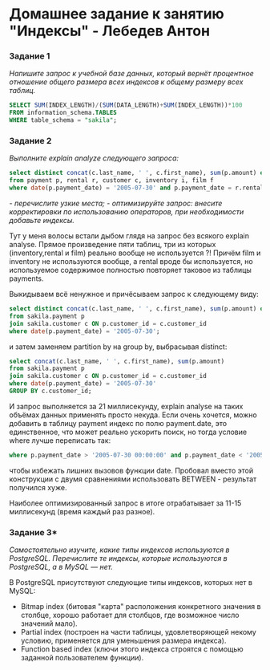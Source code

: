 # Домашнее задание к занятию "Индексы" - Лебедев Антон

### Задание 1

*Напишите запрос к учебной базе данных, который вернёт процентное отношение общего размера всех индексов к общему размеру всех таблиц.*

```sql
SELECT SUM(INDEX_LENGTH)/(SUM(DATA_LENGTH)+SUM(INDEX_LENGTH))*100
FROM information_schema.TABLES
WHERE table_schema = "sakila";
```

### Задание 2

*Выполните explain analyze следующего запроса:*
```sql
select distinct concat(c.last_name, ' ', c.first_name), sum(p.amount) over (partition by c.customer_id, f.title)
from payment p, rental r, customer c, inventory i, film f
where date(p.payment_date) = '2005-07-30' and p.payment_date = r.rental_date and r.customer_id = c.customer_id and i.inventory_id = r.inventory_id
```
*- перечислите узкие места;*
*- оптимизируйте запрос: внесите корректировки по использованию операторов, при необходимости добавьте индексы.*

Тут у меня волосы встали дыбом глядя на запрос без всякого explain analyse. Прямое произведение пяти таблиц, три из которых (inventory,rental и film) реально вообще не используется ?! Причём film и inventory не используются вообще, а rental вроде бы используется, но используемое содержимое полностью повторяет таковое из таблицы payments. 

Выкидываем всё ненужное и причёсываем запрос к следующему виду:
```sql
select distinct concat(c.last_name, ' ', c.first_name), sum(p.amount) over (partition by c.customer_id)
from sakila.payment p 
join sakila.customer c ON p.customer_id = c.customer_id 
where date(p.payment_date) = '2005-07-30';
```

и затем заменяем partition by на group by, выбрасывая distinct:
```sql
select concat(c.last_name, ' ', c.first_name), sum(p.amount)
from sakila.payment p 
join sakila.customer c ON p.customer_id = c.customer_id 
where date(p.payment_date) = '2005-07-30'
GROUP BY c.customer_id; 
```
И запрос выполняется за 21 миллисекунду, explain analysе на таких объёмах данных применять просто некуда. Если очень хочется, можно добавить в таблицу payment индекс по полю payment.date, это единственное, что может реально ускорить поиск, но тогда условие where лучше переписать так: 
```sql
where p.payment_date > '2005-07-30 00:00:00' and p.payment_date < '2005-07-30 23:59:59'
```
чтобы избежать лишних вызовов функции date. Пробовал вместо этой конструкции с двумя сравнениями использовать BETWEEN - результат получился хуже.

Наиболее оптимизированный запрос в итоге отрабатывает за 11-15 миллисекунд (время каждый раз разное).

### Задание 3*

*Самостоятельно изучите, какие типы индексов используются в PostgreSQL. Перечислите те индексы, которые используются в PostgreSQL, а в MySQL — нет.*

В PostgreSQL присутствуют следующие типы индексов, которых нет в MySQL:
 - Bitmap index (битовая "карта" расположения конкретного значения в столбце, хорошо работает для столбцов, где возможное число значений мало).
 - Partial index (построен на части таблицы, удовлетворяющей некому условию, применяется для уменьшения размера индекса).
 - Function based index (ключи этого индекса строятся с помощью заданной пользователем функции).
